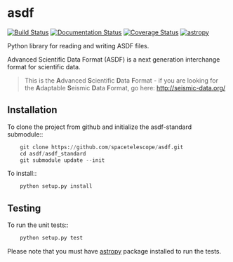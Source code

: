 asdf
====

[![Build Status](https://travis-ci.org/spacetelescope/asdf.svg?branch=master)](https://travis-ci.org/spacetelescope/asdf) [![Documentation Status](https://readthedocs.org/projects/asdf/badge/?version=latest)](http://asdf.readthedocs.io/en/latest/?badge=latest) [![Coverage Status](https://coveralls.io/repos/github/spacetelescope/asdf/badge.svg?branch=master)](https://coveralls.io/github/spacetelescope/asdf?branch=master) [![astropy](http://img.shields.io/badge/powered%20by-AstroPy-orange.svg?style=flat)](http://www.astropy.org/)

Python library for reading and writing ASDF files.


Advanced Scientific Data Format (ASDF) is a next generation
interchange format for scientific data.

> This is the **A**dvanced **S**cientific **D**ata **F**ormat - if you are looking for the **A**daptable **S**eismic **D**ata **F**ormat, go here: http://seismic-data.org/


Installation
------------

To clone the project from github and initialize the asdf-standard submodule::

```python
    git clone https://github.com/spacetelescope/asdf.git
    cd asdf/asdf_standard
    git submodule update --init
```

To install::

```python
    python setup.py install
```

Testing
-------

To run the unit tests::

```python
    python setup.py test
```

Please note that you must have [astropy](https://github.com/astropy/astropy) package installed to run the tests.
